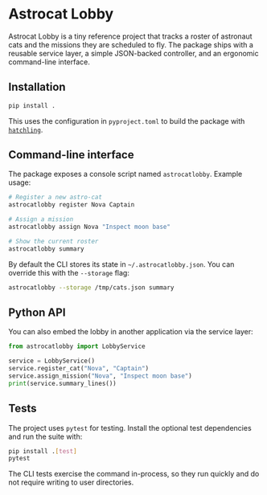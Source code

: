 # Astrocat Lobby

Astrocat Lobby is a tiny reference project that tracks a roster of astronaut cats
and the missions they are scheduled to fly. The package ships with a reusable
service layer, a simple JSON-backed controller, and an ergonomic command-line
interface.

## Installation

```bash
pip install .
```

This uses the configuration in `pyproject.toml` to build the package with
[`hatchling`](https://hatch.pypa.io/).

## Command-line interface

The package exposes a console script named `astrocatlobby`. Example usage:

```bash
# Register a new astro-cat
astrocatlobby register Nova Captain

# Assign a mission
astrocatlobby assign Nova "Inspect moon base"

# Show the current roster
astrocatlobby summary
```

By default the CLI stores its state in `~/.astrocatlobby.json`. You can override
this with the `--storage` flag:

```bash
astrocatlobby --storage /tmp/cats.json summary
```

## Python API

You can also embed the lobby in another application via the service layer:

```python
from astrocatlobby import LobbyService

service = LobbyService()
service.register_cat("Nova", "Captain")
service.assign_mission("Nova", "Inspect moon base")
print(service.summary_lines())
```

## Tests

The project uses `pytest` for testing. Install the optional test dependencies
and run the suite with:

```bash
pip install .[test]
pytest
```

The CLI tests exercise the command in-process, so they run quickly and do not
require writing to user directories.
